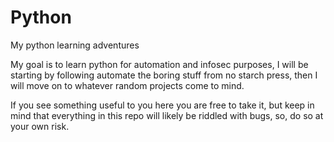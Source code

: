 # Python
My python learning adventures

My goal is to learn python for automation and infosec purposes, I will be starting by following automate the boring stuff from no starch press, then I will move on to whatever random projects come to mind.

If you see something useful to you here you are free to take it, but keep in mind that everything in this repo will likely be riddled with bugs, so, do so at your own risk.
